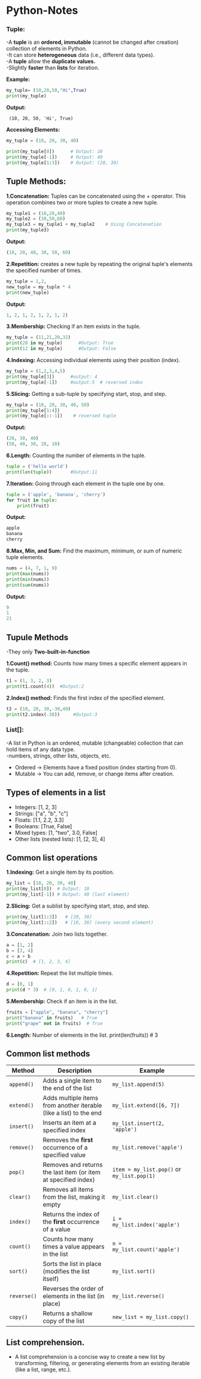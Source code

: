 # Python-Notes


### Tuple:
-A **tuple** is an **ordered, immutable** (cannot be changed after creation) collection of elements in Python.  
-It can store **heterogeneous**  data (i.e., different data types).                  
-A **tuple** allow the **duplicate values.**     
-Slightly **faster** than **lists** for iteration.

**Example:**
```python
my_tuple= (10,20,50,"Hi",True)
print(my_tuple)
```
**Output:**

     (10, 20, 50, 'Hi', True)

**Accessing Elements:**
```python
my_tuple = (10, 20, 30, 40)

print(my_tuple[0])      # Output: 10
print(my_tuple[-1])     # Output: 40
print(my_tuple[1:3])    # Output: (20, 30)
```
## Tuple Methods:
**1.Concatenation:**
Tuples can be concatenated using the + operator. This operation combines two or more tuples to create a new tuple.

```python
my_tuple1 = (10,20,40)
my_tuple2 = (30,50,60)
my_tuple3 = my_tuple1 + my_tuple2    # Using Concatenation
print(my_tuple3)
```
**Output:**
```python
(10, 20, 40, 30, 50, 60)
```
**2.Repetition:**
creates a new tuple by repeating the original tuple's elements the specified number of times.

```python
my_tuple = 1,2,
new_tuple = my_tuple * 4
print(new_tuple)

```
**Output:**
```python
1, 2, 1, 2, 1, 2, 1, 2)
``` 

**3.Membership:**
 Checking if an item exists in the tuple.
 ```python
my_tuple = (11,21,20,32)
print(20 in my_tuple)      #Output: True
print(12 in my_tuple)      #Output: False
```
**4.Indexing:**
Accessing individual elements using their position (index).
```python
my_tuple = (1,2,3,4,5)
print(my_tuple[3])      #output: 4
print(my_tuple[-1])     #output:5  # reversed index
```

**5.Slicing:**
Getting a sub-tuple by specifying start, stop, and step.
```python
my_tuple = (10, 20, 30, 40, 50)
print(my_tuple[1:4]) 
print(my_tuple[::-1])    # reversed tuple
```
**Output:**
```python
(20, 30, 40)
(50, 40, 30, 20, 10)

```
**6.Length:**
Counting the number of elements in the tuple.
```python
tuple = ('hello world')
print(len(tuple))       #Output:11
```

**7.Iteration:**
Going through each element in the tuple one by one.

```python
tuple = ('apple', 'banana', 'cherry')
for fruit in tuple:
    print(fruit)

```
**Output:**
```python
apple
banana
cherry
```

**8.Max, Min, and Sum:**
Find the maximum, minimum, or sum of numeric tuple elements.
```python
nums = (4, 7, 1, 9)
print(max(nums))   
print(min(nums))  
print(sum(nums))   
```
**Output:**
```python
9
1
21
```
## Tupule Methods 
-They only **Two-built-in-function**

**1.Count() method:**
Counts how many times a specific element appears in the tuple.

```python
t1 = (1, 3, 2, 3)
print(t1.count(4))  #Output:2
```
**2.Index() method:**
Finds the first index of the specified element.
```python
t2 = (10, 20, 30,-30,40)
print(t2.index(-30))     #Output:3
```

### List[]:
-A list in Python is an ordered, mutable (changeable) collection that can hold items of any data type.      
-numbers, strings, other lists, objects, etc.
- Ordered → Elements have a fixed position (index starting from 0).
- Mutable → You can add, remove, or change items after creation.

## Types of elements in a list
- Integers: [1, 2, 3]
- Strings: ["a", "b", "c"]
- Floats: [1.1, 2.2, 3.3]
- Booleans: [True, False]
- Mixed types: [1, "two", 3.0, False]
- Other lists (nested lists): [1, [2, 3], 4]


## Common list operations
**1.Indexing:**  Get a single item by its position.
```python
my_list = [10, 20, 30, 40]
print(my_list[0])  # Output: 10
print(my_list[-1]) # Output: 40 (last element)

```
**2.Slicing:**  Get a sublist by specifying start, stop, and step.
```python
print(my_list[1:3])   # [20, 30]
print(my_list[::2])   # [10, 30] (every second element)
```
**3.Concatenation:** Join two lists together.

```python
a = [1, 2]
b = [3, 4]
c = a + b
print(c)  # [1, 2, 3, 4]
```
**4.Repetition:** Repeat the list multiple times.
```python
d = [0, 1]
print(d * 3)  # [0, 1, 0, 1, 0, 1]
```
**5.Membership:** Check if an item is in the list.
```python
fruits = ["apple", "banana", "cherry"]
print("banana" in fruits)   # True
print("grape" not in fruits)  # True
```
**6.Length:**  Number of elements in the list.
print(len(fruits))  # 3

## Common list methods

| Method      | Description                                                        | Example                                    |
| ----------- | ------------------------------------------------------------------ | ------------------------------------------ |
| `append()`  | Adds a single item to the end of the list                          | `my_list.append(5)`                        |
| `extend()`  | Adds multiple items from another iterable (like a list) to the end | `my_list.extend([6, 7])`                   |
| `insert()`  | Inserts an item at a specified index                               | `my_list.insert(2, 'apple')`               |
| `remove()`  | Removes the **first** occurrence of a specified value              | `my_list.remove('apple')`                  |
| `pop()`     | Removes and returns the last item (or item at specified index)     | `item = my_list.pop()` or `my_list.pop(1)` |
| `clear()`   | Removes all items from the list, making it empty                   | `my_list.clear()`                          |
| `index()`   | Returns the index of the **first** occurrence of a value           | `i = my_list.index('apple')`               |
| `count()`   | Counts how many times a value appears in the list                  | `n = my_list.count('apple')`               |
| `sort()`    | Sorts the list in place (modifies the list itself)                 | `my_list.sort()`                           |
| `reverse()` | Reverses the order of elements in the list (in place)              | `my_list.reverse()`                        |
| `copy()`    | Returns a shallow copy of the list                                 | `new_list = my_list.copy()`                |


## List comprehension.
- A list comprehension is a concise way to create a new list by transforming, filtering, or generating elements from an existing iterable (like a list, range, etc.).















